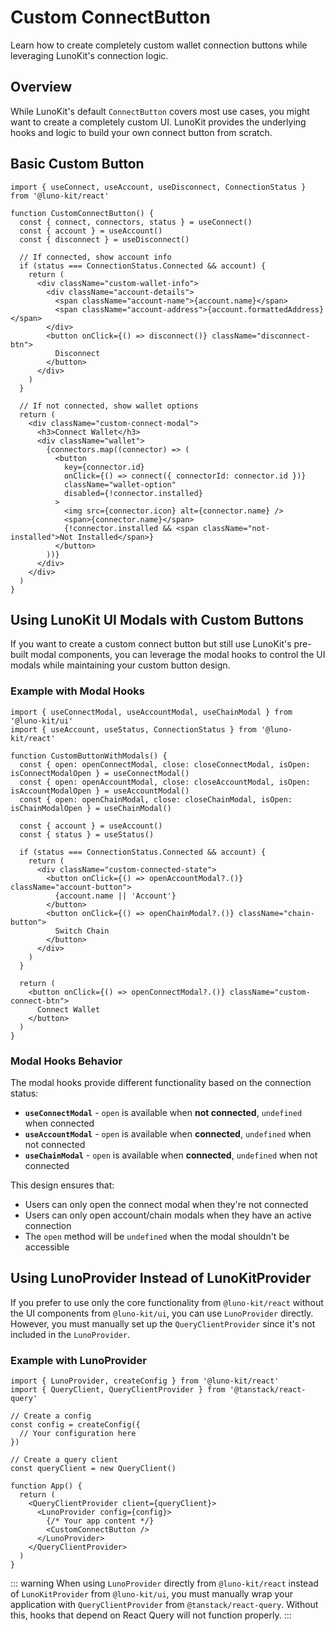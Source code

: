 # Custom ConnectButton

Learn how to create completely custom wallet connection buttons while leveraging LunoKit's connection logic.

## Overview

While LunoKit's default `ConnectButton` covers most use cases, you might want to create a completely custom UI. LunoKit provides the underlying hooks and logic to build your own connect button from scratch.

## Basic Custom Button

```tsx
import { useConnect, useAccount, useDisconnect, ConnectionStatus } from '@luno-kit/react'

function CustomConnectButton() {
  const { connect, connectors, status } = useConnect()
  const { account } = useAccount()
  const { disconnect } = useDisconnect()
  
  // If connected, show account info
  if (status === ConnectionStatus.Connected && account) {
    return (
      <div className="custom-wallet-info">
        <div className="account-details">
          <span className="account-name">{account.name}</span>
          <span className="account-address">{account.formattedAddress}</span>
        </div>
        <button onClick={() => disconnect()} className="disconnect-btn">
          Disconnect
        </button>
      </div>
    )
  }
  
  // If not connected, show wallet options
  return (
    <div className="custom-connect-modal">
      <h3>Connect Wallet</h3>
      <div className="wallet">
        {connectors.map((connector) => (
          <button
            key={connector.id}
            onClick={() => connect({ connectorId: connector.id })}
            className="wallet-option"
            disabled={!connector.installed}
          >
            <img src={connector.icon} alt={connector.name} />
            <span>{connector.name}</span>
            {!connector.installed && <span className="not-installed">Not Installed</span>}
          </button>
        ))}
      </div>
    </div>
  )
}
```

## Using LunoKit UI Modals with Custom Buttons

If you want to create a custom connect button but still use LunoKit's pre-built modal components, you can leverage the modal hooks to control the UI modals while maintaining your custom button design.

### Example with Modal Hooks

```tsx
import { useConnectModal, useAccountModal, useChainModal } from '@luno-kit/ui'
import { useAccount, useStatus, ConnectionStatus } from '@luno-kit/react'

function CustomButtonWithModals() {
  const { open: openConnectModal, close: closeConnectModal, isOpen: isConnectModalOpen } = useConnectModal()
  const { open: openAccountModal, close: closeAccountModal, isOpen: isAccountModalOpen } = useAccountModal()
  const { open: openChainModal, close: closeChainModal, isOpen: isChainModalOpen } = useChainModal()
  
  const { account } = useAccount()
  const { status } = useStatus()

  if (status === ConnectionStatus.Connected && account) {
    return (
      <div className="custom-connected-state">
        <button onClick={() => openAccountModal?.()} className="account-button">
          {account.name || 'Account'}
        </button>
        <button onClick={() => openChainModal?.()} className="chain-button">
          Switch Chain
        </button>
      </div>
    )
  }

  return (
    <button onClick={() => openConnectModal?.()} className="custom-connect-btn">
      Connect Wallet
    </button>
  )
}
```

### Modal Hooks Behavior

The modal hooks provide different functionality based on the connection status:

- **`useConnectModal`** - `open` is available when **not connected**, `undefined` when connected
- **`useAccountModal`** - `open` is available when **connected**, `undefined` when not connected
- **`useChainModal`** - `open` is available when **connected**, `undefined` when not connected

This design ensures that:
- Users can only open the connect modal when they're not connected
- Users can only open account/chain modals when they have an active connection
- The `open` method will be `undefined` when the modal shouldn't be accessible

## Using LunoProvider Instead of LunoKitProvider

If you prefer to use only the core functionality from `@luno-kit/react` without the UI components from `@luno-kit/ui`, you can use `LunoProvider` directly. However, you must manually set up the `QueryClientProvider` since it's not included in the `LunoProvider`.

### Example with LunoProvider

```tsx
import { LunoProvider, createConfig } from '@luno-kit/react'
import { QueryClient, QueryClientProvider } from '@tanstack/react-query'

// Create a config
const config = createConfig({
  // Your configuration here
})

// Create a query client
const queryClient = new QueryClient()

function App() {
  return (
    <QueryClientProvider client={queryClient}>
      <LunoProvider config={config}>
        {/* Your app content */}
        <CustomConnectButton />
      </LunoProvider>
    </QueryClientProvider>
  )
}
```

::: warning
When using `LunoProvider` directly from `@luno-kit/react` instead of `LunoKitProvider` from `@luno-kit/ui`, you must manually wrap your application with `QueryClientProvider` from `@tanstack/react-query`. Without this, hooks that depend on React Query will not function properly.
:::


